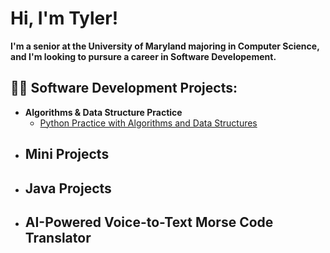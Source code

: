 <h1>Hi, I'm Tyler!</h1>
<b>I'm a senior at the University of Maryland majoring in Computer Science, and I'm looking to pursure a career in Software Developement.</b>

<h2>👨‍💻 Software Development Projects:</h2>


- <b>Algorithms & Data Structure Practice</b>
  - [Python Practice with Algorithms and Data Structures](https://github.com/TylerBraisted/AlgorithmsPractice.git)
- <b>Mini Projects</b>
  - 
- <b>Java Projects</b>
  - 
- <b>AI-Powered Voice-to-Text Morse Code Translator</b>
  - 

